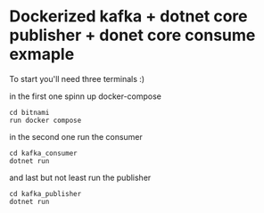 # Dockerized kafka + dotnet core publisher + donet core consume exmaple


To start you'll need three terminals :) 

in the first one spinn up docker-compose

```
cd bitnami
run docker compose
```

in the second one run the consumer

```
cd kafka_consumer
dotnet run
```

and last but not least run the publisher


```
cd kafka_publisher
dotnet run
```

